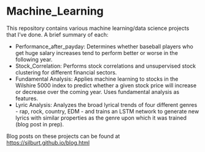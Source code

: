 # Machine_Learning
This repository contains various machine learning/data science projects that I’ve done. A brief summary of each:  

- Performance_after_payday: Determines whether baseball players who get huge salary increases tend to perform better or worse in the following year. 
- Stock_Correlation: Performs stock correlations and unsupervised stock clustering for different financial sectors.  
- Fundamental Analysis: Applies machine learning to stocks in the Wilshire 5000 index to predict whether a given stock price will increase or decrease over the coming year. Uses fundamental analysis as features.
- Lyric Analysis: Analyzes the broad lyrical trends of four different genres - rap, rock, country, EDM - and trains an LSTM network to generate new lyrics with similar properties as the genre upon which it was trained (blog post in prep). 

Blog posts on these projects can be found at https://silburt.github.io/blog.html
